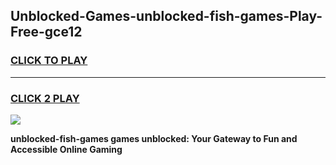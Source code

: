 
## Unblocked-Games-unblocked-fish-games-Play-Free-gce12
<h3>
<a href="https://premium76.site?title=unblocked-fish-games&ref=17A">CLICK TO PLAY</a></h3>
<hr>

<h3>
<a href="https://premium76.site?title=unblocked-fish-games&ref=17A">CLICK 2 PLAY</a>
  
</h3>

<a href="https://premium76.site?title=unblocked-fish-games&ref=17A"><img src="https://clearcache.store/games.png"></a>


**unblocked-fish-games games unblocked: Your Gateway to Fun and Accessible Online Gaming**
